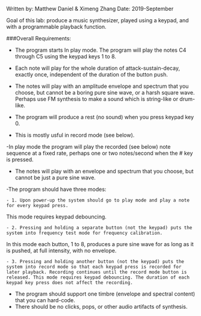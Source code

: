 Written by: Matthew Daniel & Ximeng Zhang
Date: 2019-September


Goal of this lab: produce a music synthesizer, played using a keypad, and with a programmable playback function.

###Overall Requirements:

- The program starts In play mode. The program will play the notes C4 through C5 using the keypad keys 1 to 8.

- Each note will play for the whole duration of attack-sustain-decay, exactly once, independent of the duration of the button push.

- The notes will play with an amplitude envelope and spectrum that you choose, but cannot be a boring pure sine wave, or a harsh square wave.
Perhaps use FM synthesis to make a sound which is string-like or drum-like.

- The program will produce a rest (no sound) when you press keypad key 0.

- This is mostly usful in record mode (see below).

 -In play mode the program will play the recorded (see below) note sequence at a fixed rate, perhaps one or two notes/second when the # key is pressed.

- The notes will play with an envelope and spectrum that you choose, but cannot be just a pure sine wave.

-The program should have three modes:

	- 1. Upon power-up the system should go to play mode and play a note for every keypad press.
This mode requires keypad debouncing.

	- 2. Pressing and holding a separate button (not the keypad) puts the system into frequency test mode for frequency calibration.
In this mode each button, 1 to 8, produces a pure sine wave for as long as it is pushed, at full intensity, with no envelope.

	- 3. Pressing and holding another button (not the keypad) puts the system into record mode so that each keypad press is recorded for later playback. Recording continues until the record mode button is released. This mode requires keypad debouncing. The duration of each keypad key press does not affect the recording.

- The program should support one timbre (envelope and spectral content) that you can hard-code.
- There should be no clicks, pops, or other audio artifacts of synthesis.